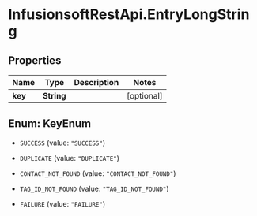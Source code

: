 # InfusionsoftRestApi.EntryLongString

## Properties
Name | Type | Description | Notes
------------ | ------------- | ------------- | -------------
**key** | **String** |  | [optional] 


<a name="KeyEnum"></a>
## Enum: KeyEnum


* `SUCCESS` (value: `"SUCCESS"`)

* `DUPLICATE` (value: `"DUPLICATE"`)

* `CONTACT_NOT_FOUND` (value: `"CONTACT_NOT_FOUND"`)

* `TAG_ID_NOT_FOUND` (value: `"TAG_ID_NOT_FOUND"`)

* `FAILURE` (value: `"FAILURE"`)




